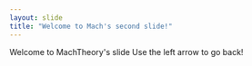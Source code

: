 ```yaml
---
layout: slide
title: "Welcome to Mach's second slide!"
---
```

Welcome to MachTheory's slide
Use the left arrow to go back!
